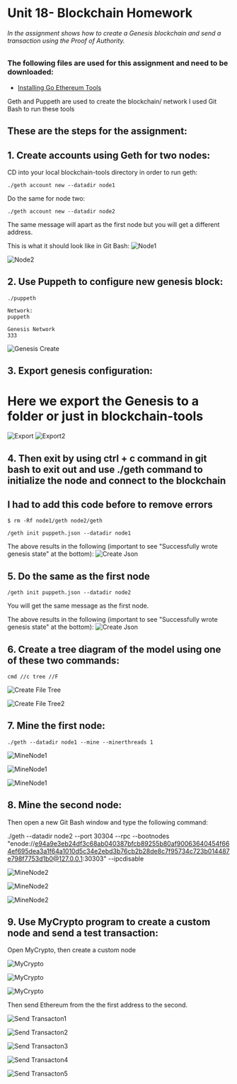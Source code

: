 # Unit 18- Blockchain Homework

###### In the assignment shows how to create a Genesis blockchain and send a transaction using the Proof of Authority.

### The following files are used for this assignment and need to be downloaded:
- [Installing Go Ethereum Tools](https://geth.ethereum.org/downloads/)

Geth and Puppeth are used to create the blockchain/ network
I used Git Bash to run these tools


##
## These are the steps for the assignment:

## 1. Create accounts using Geth for two nodes:
CD into your local blockchain-tools directory in order to run geth:

    ./geth account new --datadir node1
    


Do the same for node two:

    ./geth account new --datadir node2

The same message will apart as the first node but you will get a different address.

This is what it should look like in Git Bash:
![Node1](https://github.com/PatDeStefano/FinTech-Homework/blob/main/Unit18-%20Blockchain/ScreenShots/AccountOneSetup.PNG)

![Node2](https://github.com/PatDeStefano/FinTech-Homework/blob/main/Unit18-%20Blockchain/ScreenShots/AccountTwoSetup.PNG)
##

## 2. Use Puppeth to configure new genesis block:

    ./puppeth

    Network:
    puppeth

    Genesis Network
    333

![Genesis Create](https://github.com/PatDeStefano/PofA-Development-Chain/blob/main/ScreenShots/2.PNG)
##

## 3. Export genesis configuration:
# Here we export the Genesis to a folder or just in blockchain-tools

![Export](https://github.com/PatDeStefano/PofA-Development-Chain/blob/main/ScreenShots/export1.PNG)
![Export2](https://github.com/PatDeStefano/PofA-Development-Chain/blob/main/ScreenShots/export2.PNG)
##



## 4. Then exit by using ctrl + c command in git bash to exit out and use ./geth command to initialize the node and connect to the blockchain

## I had to add this code before to remove errors 
    $ rm -Rf node1/geth node2/geth

    /geth init puppeth.json --datadir node1

The above results in the following (important to see "Successfully wrote genesis state" at the bottom):
![Create Json](https://github.com/PatDeStefano/FinTech-Homework/blob/main/Unit18-%20Blockchain/ScreenShots/Create%20Json.PNG)
##


## 5. Do the same as the first node

    /geth init puppeth.json --datadir node2
    
You will get the same message as the first node.

The above results in the following (important to see "Successfully wrote genesis state" at the bottom):
![Create Json](https://github.com/PatDeStefano/FinTech-Homework/blob/main/Unit18-%20Blockchain/ScreenShots/Create%20Json.PNG)
##

## 6. Create a tree diagram of the model using one of these two commands:
    cmd //c tree //F

![Create File Tree](https://github.com/PatDeStefano/FinTech-Homework/blob/main/Unit18-%20Blockchain/ScreenShots/Filetree1.PNG)

![Create File Tree2](https://github.com/PatDeStefano/FinTech-Homework/blob/main/Unit18-%20Blockchain/ScreenShots/Filetree2.PNG)
##

## 7. Mine the first node:

    ./geth --datadir node1 --mine --minerthreads 1
    
![MineNode1](https://github.com/PatDeStefano/FinTech-Homework/blob/main/Unit18-%20Blockchain/ScreenShots/MineGenesis.PNG)

![MineNode1](https://github.com/PatDeStefano/FinTech-Homework/blob/main/Unit18-%20Blockchain/ScreenShots/MineGenesis2.PNG)

![MineNode1](https://github.com/PatDeStefano/FinTech-Homework/blob/main/Unit18-%20Blockchain/ScreenShots/MineGenesis3.PNG)
##

## 8. Mine the second node:
Then open a new Git Bash window and type the following command:

   ./geth --datadir node2 --port 30304 --rpc --bootnodes "enode://e94a9e3eb24df3c68ab040387bfcb89255b80af90063640454f664ef695dea3a1f64a1010d5c34e2ebd3b76cb2b28de8c7f95734c723b014487e798f7753d1b0@127.0.0.1:30303" --ipcdisable
    
![MineNode2](https://github.com/PatDeStefano/FinTech-Homework/blob/main/Unit18-%20Blockchain/ScreenShots/MineGenesisNode2.PNG)

![MineNode2](https://github.com/PatDeStefano/FinTech-Homework/blob/main/Unit18-%20Blockchain/ScreenShots/MineGenesisNode2part2.PNG)

![MineNode2](https://github.com/PatDeStefano/FinTech-Homework/blob/main/Unit18-%20Blockchain/ScreenShots/MineGenesisNode2part3.PNG)
##

## 9. Use MyCrypto program to create a custom node and send a test transaction:

Open MyCrypto, then create a custom node

![MyCrypto](https://github.com/PatDeStefano/FinTech-Homework/blob/main/Unit18-%20Blockchain/ScreenShots/Walletpicture.PNG)

![MyCrypto](https://github.com/PatDeStefano/FinTech-Homework/blob/main/Unit18-%20Blockchain/ScreenShots/CustomNode2.PNG)

![MyCrypto](https://github.com/PatDeStefano/FinTech-Homework/blob/main/Unit18-%20Blockchain/ScreenShots/CustomNode.PNG)

Then send Ethereum from the the first address to the second.

![Send Transacton1](https://github.com/PatDeStefano/FinTech-Homework/blob/main/Unit18-%20Blockchain/ScreenShots/SendTransaction.PNG)

![Send Transacton2](https://github.com/PatDeStefano/FinTech-Homework/blob/main/Unit18-%20Blockchain/ScreenShots/SendTransaction2.PNG)

![Send Transacton3](https://github.com/PatDeStefano/FinTech-Homework/blob/main/Unit18-%20Blockchain/ScreenShots/SendTransaction3.PNG)

![Send Transacton4](https://github.com/PatDeStefano/FinTech-Homework/blob/main/Unit18-%20Blockchain/ScreenShots/SendTransaction4.PNG)

![Send Transacton5](https://github.com/PatDeStefano/FinTech-Homework/blob/main/Unit18-%20Blockchain/ScreenShots/SendTransaction5.PNG)
